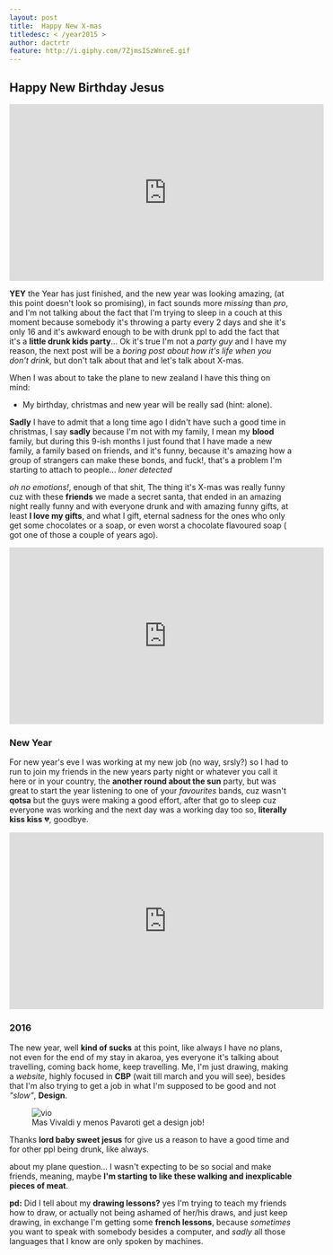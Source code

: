 ```yaml
---
layout: post
title:  Happy New X-mas
titledesc: < /year2015 >
author: dactrtr
feature: http://i.giphy.com/7ZjmsISzWnreE.gif
---
```


## Happy New Birthday Jesus
<iframe width="560" height="315" src="https://www.youtube.com/embed/XYeM3uHVZnE" frameborder="0" allowfullscreen></iframe>

**YEY** the Year has just finished, and the new year was looking amazing, (at this point doesn't look so promising), in fact sounds more *missing* than *pro*, and I'm not talking about the fact that I'm trying to sleep in a couch at this moment because somebody it's throwing a party every 2 days and she it's only 16 and it's awkward enough to be with drunk ppl to add the fact that it's a **little drunk kids party**...
Ok it's true I'm not a *party guy* and I have my reason, the next post will be a *boring post about how it's life when you don't drink*, but don't talk about that and let's talk about X-mas.

When I was about to take the plane to new zealand I have this thing on mind:

- My birthday, christmas and new year will be really sad (hint: alone).

**Sadly** I have to admit that a long time ago I didn't have such a good time in christmas, I say **sadly** because I'm not with my family, I mean my **blood** family, but during this 9-ish months I just found that I have made a new family, a family based on friends, and it's funny, because it's amazing how a group of strangers can make these bonds, and fuck!, that's a problem I'm starting to attach to people... *loner detected*

*oh no emotions!*, enough of that shit, The thing it's X-mas was really funny cuz with these **friends** we made a secret santa, that ended in an amazing night really funny and with everyone drunk and with amazing funny gifts, at least **I love my gifts**, and what I gift, eternal sadness for the ones who only get some chocolates or a soap, or even worst a chocolate flavoured soap ( got one of those a couple of years ago).

<iframe width="560" height="315" src="https://www.youtube.com/embed/D_Kf66SyflA" frameborder="0" allowfullscreen></iframe>

### New Year

For new year's eve I was working at my new job (no way, srsly?) so I had to run to join my friends in the new years party night or whatever you call it here or in your country, the **another round about the sun** party, but was great to start the year listening to one of your *favourites* bands, cuz wasn't **qotsa** but the guys were making a good effort, after that go to sleep cuz everyone was working and the next day was a working day too so, **literally kiss kiss** 💔, goodbye.

 <iframe width="560" height="315" src="https://www.youtube.com/embed/Ohul8O0MZZc" frameborder="0" allowfullscreen></iframe>
 
### 2016

The new year, well **kind of sucks** at this point, like always I have no plans, not even for the end of my stay in akaroa, yes everyone it's talking about travelling, coming back home, keep travelling. Me, I'm just drawing, making a *website*, highly focused in **CBP** (wait till march and you will see), besides that I'm also trying to get a job in what I'm supposed to be good and not *"slow"*, **Design**.

 <figure class="figimg">
   <img src="http://49.media.tumblr.com/6cc2ce9814436c08c5010b8bcb7cc5b1/tumblr_mg6vutIFBk1rl6bl6o1_400.gif" alt="vio">
<figcaption>
Mas Vivaldi y menos Pavaroti get a design job!
</figcaption>
</figure>

Thanks **lord baby sweet jesus** for give us a reason to have a good time and for other ppl being drunk, like always.

about my plane question... I wasn't expecting to be so social and make friends, meaning, maybe **I'm starting to like these walking and inexplicable pieces of meat**.


**pd:** Did I tell about my **drawing lessons?** yes I'm trying to teach my friends how to draw, or actually not being ashamed of her/his draws, and just keep drawing, in exchange I'm getting some **french lessons**, because *sometimes* you want to speak with somebody besides a computer, and *sadly* all those languages that I know are only spoken by machines.


